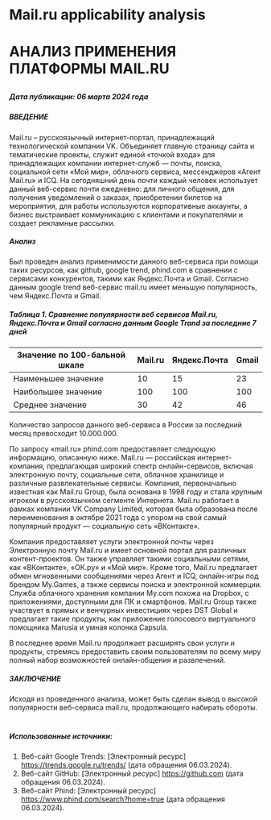 # Mail.ru applicability analysis
# АНАЛИЗ ПРИМЕНЕНИЯ ПЛАТФОРМЫ MAIL.RU
##
##### **Дата публикации: 06 марта 2024 года**
##### ВВЕДЕНИЕ
Mail.ru – русскоязычный интернет-портал, принадлежащий технологической компании VK. Объединяет главную страницу сайта и тематические проекты, служит единой «точкой входа» для принадлежащих компании интернет-служб — почты, поиска, социальной сети «Мой мир», облачного сервиса, мессенджеров «Агент Mail.ru» и ICQ.
На сегодняшний день почти каждый человек использует данный веб-сервис почти ежедневно: для личного общения, для получения уведомлений о заказах, приобретении билетов на мероприятия, для работы используются корпоративные аккаунты, а бизнес выстраивает коммуникацию с клиентами и покупателями и создает рекламные рассылки. 
##### Анализ
Был проведен анализ применимости данного веб-сервиса при помощи таких ресурсов, как github, google trend, phind.com в сравнении с сервисами конкурентов, такими как Яндекс.Почта и Gmail. 
Согласно данным google trend веб-сервис mail.ru имеет меньшую популярность, чем Яндекс.Почта и Gmail. 
##### Таблица 1. Сравнение популярности веб сервисов Mail.ru, Яндекс.Почта и Gmail согласно данным Google Trand за последние 7 дней
|Значение по 100-бальной шкале|Mail.ru|Яндекс.Почта|Gmail|
|--|--|--|--|
|Наименьшее значение|10|15|23|
|Наибольшее значение|100|100|100|
|Среднее значение|30|42|46|

Количество запросов данного веб-сервиса в России за последний месяц превосходит 10.000.000. 

По запросу «mail.ru» phind.com предоставляет следующую информацию, описанную ниже. 
Mail.ru — российская интернет-компания, предлагающая широкий спектр онлайн-сервисов, включая электронную почту, социальные сети, облачное хранилище и различные развлекательные сервисы. Компания, первоначально известная как Mail.ru Group, была основана в 1998 году и стала крупным игроком в русскоязычном сегменте Интернета. Mail.ru работает в рамках компании VK Company Limited, которая была образована после переименования в октябре 2021 года с упором на свой самый популярный продукт — социальную сеть «ВКонтакте».

Компания предоставляет услуги электронной почты через Электронную почту Mail.ru и имеет основной портал для различных контент-проектов. Он также управляет такими социальными сетями, как «ВКонтакте», «ОК.ру» и «Мой мир». Кроме того, Mail.ru предлагает обмен мгновенными сообщениями через Агент и ICQ, онлайн-игры под брендом My.Games, а также сервисы поиска и электронной коммерции. Служба облачного хранения компании My.com похожа на Dropbox, с приложениями, доступными для ПК и смартфонов. Mail.ru Group также участвует в прямых и венчурных инвестициях через DST Global и предлагает такие продукты, как приложение голосового виртуального помощника Marusia и умная колонка Сapsula.

В последнее время Mail.ru продолжает расширять свои услуги и продукты, стремясь предоставить своим пользователям по всему миру полный набор возможностей онлайн-общения и развлечений.
##### ЗАКЛЮЧЕНИЕ
Исходя из проведенного анализа, может быть сделан вывод о высокой популярности веб-сервиса mail.ru, продолжающего набирать обороты. 
#
##### Использованные источники:
1. Веб-сайт Google Trends: [Электронный ресурс] https://trends.google.ru/trends/ (дата обращения 06.03.2024).
2. Веб-сайт GitHub: [Электронный ресурс] https://github.com (дата обращения 06.03.2024).
3. Веб-сайт Phind: [Электронный ресурс] https://www.phind.com/search?home=true (дата обращения 06.03.2024).
